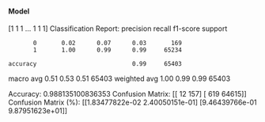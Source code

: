 #### Model
[1 1 1 ... 1 1 1]
Classification Report:
              precision    recall  f1-score   support

           0       0.02      0.07      0.03       169
           1       1.00      0.99      0.99     65234

    accuracy                           0.99     65403
   macro avg       0.51      0.53      0.51     65403
weighted avg       1.00      0.99      0.99     65403

Accuracy: 0.988135100836353
Confusion Matrix:
[[   12   157]
 [  619 64615]]
Confusion Matrix (%):
[[1.83477822e-02 2.40050151e-01]
 [9.46439766e-01 9.87951623e+01]]
